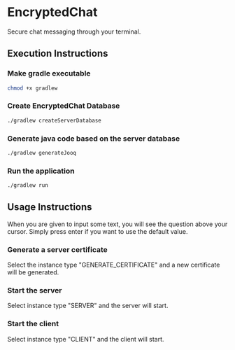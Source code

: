 # EncryptedChat
Secure chat messaging through your terminal.

## Execution Instructions

### Make gradle executable
```bash
chmod +x gradlew
```

### Create EncryptedChat Database
```bash
./gradlew createServerDatabase
```

### Generate java code based on the server database
```bash
./gradlew generateJooq
```

### Run the application
```bash
./gradlew run
```

## Usage Instructions

When you are given to input some text, you will see the question above your cursor.
Simply press enter if you want to use the default value.

### Generate a server certificate

Select the instance type "GENERATE_CERTIFICATE" and a new certificate will be generated.

### Start the server

Select instance type "SERVER" and the server will start.

### Start the client

Select instance type "CLIENT" and the client will start.

